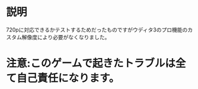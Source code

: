 # 説明
720pに対応できるかテストするためだったものですがウディタ3のプロ機能のカスタム解像度により必要がなくなりました。</br>
<h1><strong>注意:このゲームで起きたトラブルは全て自己責任になります。</strong></h1>
